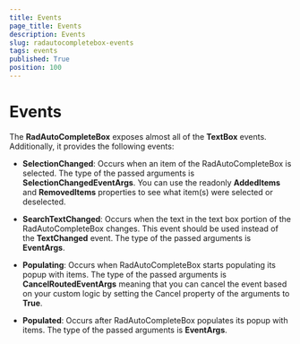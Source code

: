 ```yaml
---
title: Events
page_title: Events
description: Events
slug: radautocompletebox-events
tags: events
published: True
position: 100
---
```


# Events

The __RadAutoCompleteBox__ exposes almost all of the **TextBox** events. Additionally, it provides the following events:

* __SelectionChanged__: Occurs when an item of the RadAutoCompleteBox is selected. The type of the passed arguments is __SelectionChangedEventArgs__. You can use the readonly **AddedItems** and **RemovedItems** properties to see what item(s) were selected or deselected.

* __SearchTextChanged__: Occurs when the text in the text box portion of the RadAutoCompleteBox changes. This event should be used instead of the **TextChanged** event. The type of the passed arguments is __EventArgs__.

* __Populating__: Occurs when RadAutoCompleteBox starts populating its popup with items. The type of the passed arguments is **CancelRoutedEventArgs** meaning that you can cancel the event based on your custom logic by setting the Cancel property of the arguments to **True**.

* __Populated__: Occurs after RadAutoCompleteBox populates its popup with items. The type of the passed arguments is __EventArgs__.